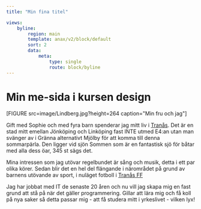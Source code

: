 ```yaml
---
title: "Min fina titel"

views:
    byline:
        region: main
        template: anax/v2/block/default
        sort: 2
        data:
            meta:
                type: single
                route: block/byline
---
```

Min me-sida i kursen design
=========================

[FIGURE src=image/Lindberg.jpg?height=264 caption="Min fru och jag"]

Gift med Sophie och med fyra barn spenderar jag mitt liv i [Tranås](https://tranas.se). Det är en stad mitt emellan Jönköping och Linköping fast INTE utmed E4:an utan man svänger av i Gränna alternativt Mjölby för att komma till denna sommarpärla. Den ligger vid sjön Sommen som är en fantastisk sjö för båtar med alla dess öar, 345 st sägs det.

Mina intressen som jag utövar regelbundet är sång och musik, detta i ett par olika körer. Sedan blir det en hel del flängande i närområdet på grund av barnens utövande av sport, i nuläget fotboll i [Tranås FF](https://tranasff.se)  

Jag har jobbat med IT de senaste 20 åren och nu vill jag skapa mig en fast grund att stå på när det gäller programmering. Gillar att lära mig och få koll på nya saker så detta passar mig - att få studera mitt i yrkeslivet - vilken lyx!
